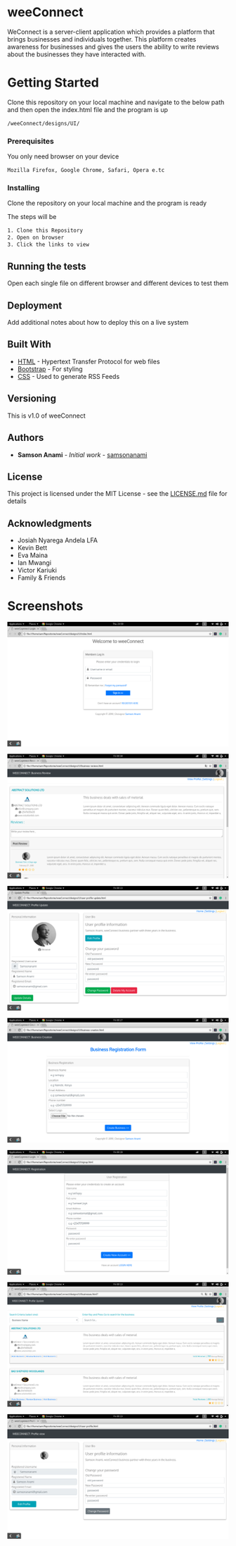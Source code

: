 ﻿# weeConnect

WeConnect is a server-client application which provides a platform that brings businesses and individuals together. This platform creates awareness for businesses and gives the users the ability to write reviews about the businesses they have interacted with.

# Getting Started

Clone this repository on your local machine and navigate to the below path and then open the index.html file and the program is up

```
/weeConnect/designs/UI/
```
### Prerequisites

You only need browser on your device

```
Mozilla Firefox, Google Chrome, Safari, Opera e.tc
```

### Installing

Clone the repository on your local machine and the program is ready

The steps will be

```
1. Clone this Repository
2. Open on browser
3. Click the links to view
```

## Running the tests

Open each single file on different browser and different devices to test them


## Deployment

Add additional notes about how to deploy this on a live system

## Built With

* [HTML](https://www.w3schools.com/html/) - Hypertext Transfer Protocol for web files
* [Bootstrap](https://getbootstrap.com/) - For styling
* [CSS](https://www.w3schools.com/css/) - Used to generate RSS Feeds

## Versioning

This is v1.0 of weeConnect

## Authors

* **Samson Anami** - *Initial work* - [samsonanami](https://github.com/samsonanami)


## License

This project is licensed under the MIT License - see the [LICENSE.md](LICENSE.md) file for details

## Acknowledgments

* Josiah Nyarega Andela LFA
* Kevin Bett
* Eva Maina
* Ian Mwangi
* Victor Kariuki
* Family & Friends


# Screenshots

![Alt text](/screenshots/login.png?raw=true "Login Page")

![Alt text](/screenshots/business-review.png?raw=true "Business Review Page")

![Alt text](/screenshots/profile-update.png?raw=true "User Profile Update")

![Alt text](/screenshots/register-business.png?raw=true "Business Registration Form")

![Alt text](/screenshots/register-user.png?raw=true "Signup Page")

![Alt text](/screenshots/view-business.png?raw=true "Home Page")

![Alt text](/screenshots/view-prof.png?raw=true "User Profile View Page")
